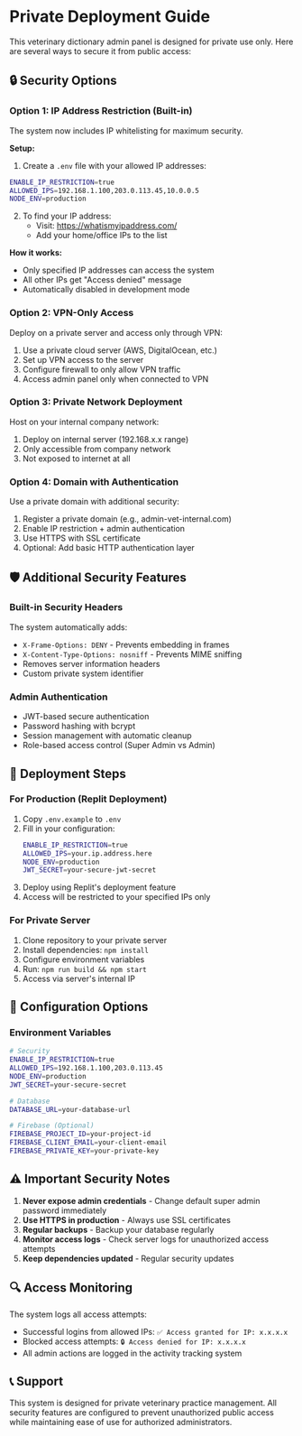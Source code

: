# Private Deployment Guide

This veterinary dictionary admin panel is designed for private use only. Here are several ways to secure it from public access:

## 🔒 Security Options

### Option 1: IP Address Restriction (Built-in)
The system now includes IP whitelisting for maximum security.

**Setup:**
1. Create a `.env` file with your allowed IP addresses:
```bash
ENABLE_IP_RESTRICTION=true
ALLOWED_IPS=192.168.1.100,203.0.113.45,10.0.0.5
NODE_ENV=production
```

2. To find your IP address:
   - Visit: https://whatismyipaddress.com/
   - Add your home/office IPs to the list

**How it works:**
- Only specified IP addresses can access the system
- All other IPs get "Access denied" message
- Automatically disabled in development mode

### Option 2: VPN-Only Access
Deploy on a private server and access only through VPN:

1. Use a private cloud server (AWS, DigitalOcean, etc.)
2. Set up VPN access to the server
3. Configure firewall to only allow VPN traffic
4. Access admin panel only when connected to VPN

### Option 3: Private Network Deployment
Host on your internal company network:

1. Deploy on internal server (192.168.x.x range)
2. Only accessible from company network
3. Not exposed to internet at all

### Option 4: Domain with Authentication
Use a private domain with additional security:

1. Register a private domain (e.g., admin-vet-internal.com)
2. Enable IP restriction + admin authentication
3. Use HTTPS with SSL certificate
4. Optional: Add basic HTTP authentication layer

## 🛡️ Additional Security Features

### Built-in Security Headers
The system automatically adds:
- `X-Frame-Options: DENY` - Prevents embedding in frames
- `X-Content-Type-Options: nosniff` - Prevents MIME sniffing
- Removes server information headers
- Custom private system identifier

### Admin Authentication
- JWT-based secure authentication
- Password hashing with bcrypt
- Session management with automatic cleanup
- Role-based access control (Super Admin vs Admin)

## 🚀 Deployment Steps

### For Production (Replit Deployment)
1. Copy `.env.example` to `.env`
2. Fill in your configuration:
   ```bash
   ENABLE_IP_RESTRICTION=true
   ALLOWED_IPS=your.ip.address.here
   NODE_ENV=production
   JWT_SECRET=your-secure-jwt-secret
   ```
3. Deploy using Replit's deployment feature
4. Access will be restricted to your specified IPs only

### For Private Server
1. Clone repository to your private server
2. Install dependencies: `npm install`
3. Configure environment variables
4. Run: `npm run build && npm start`
5. Access via server's internal IP

## 📝 Configuration Options

### Environment Variables
```bash
# Security
ENABLE_IP_RESTRICTION=true
ALLOWED_IPS=192.168.1.100,203.0.113.45
NODE_ENV=production
JWT_SECRET=your-secure-secret

# Database
DATABASE_URL=your-database-url

# Firebase (Optional)
FIREBASE_PROJECT_ID=your-project-id
FIREBASE_CLIENT_EMAIL=your-client-email
FIREBASE_PRIVATE_KEY=your-private-key
```

## ⚠️ Important Security Notes

1. **Never expose admin credentials** - Change default super admin password immediately
2. **Use HTTPS in production** - Always use SSL certificates
3. **Regular backups** - Backup your database regularly
4. **Monitor access logs** - Check server logs for unauthorized access attempts
5. **Keep dependencies updated** - Regular security updates

## 🔍 Access Monitoring

The system logs all access attempts:
- Successful logins from allowed IPs: `✅ Access granted for IP: x.x.x.x`
- Blocked access attempts: `🔒 Access denied for IP: x.x.x.x`
- All admin actions are logged in the activity tracking system

## 📞 Support

This system is designed for private veterinary practice management. All security features are configured to prevent unauthorized public access while maintaining ease of use for authorized administrators.